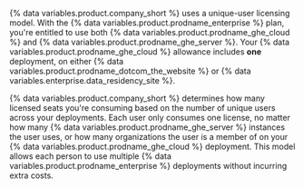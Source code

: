 {% data variables.product.company_short %} uses a unique-user licensing model. With the {% data variables.product.prodname_enterprise %} plan, you're entitled to use both {% data variables.product.prodname_ghe_cloud %} and {% data variables.product.prodname_ghe_server %}. Your {% data variables.product.prodname_ghe_cloud %} allowance includes **one** deployment, on either {% data variables.product.prodname_dotcom_the_website %} or {% data variables.enterprise.data_residency_site %}.

{% data variables.product.company_short %} determines how many licensed seats you're consuming based on the number of unique users across your deployments. Each user only consumes one license, no matter how many {% data variables.product.prodname_ghe_server %} instances the user uses, or how many organizations the user is a member of on your {% data variables.product.prodname_ghe_cloud %} deployment. This model allows each person to use multiple {% data variables.product.prodname_enterprise %} deployments without incurring extra costs.
